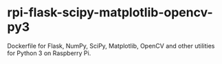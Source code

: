 # rpi-flask-scipy-matplotlib-opencv-py3
Dockerfile for Flask, NumPy, SciPy, Matplotlib, OpenCV and other utilities for Python 3 on Raspberry Pi.
